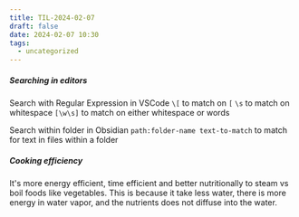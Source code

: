 ```yaml
---
title: TIL-2024-02-07
draft: false
date: 2024-02-07 10:30
tags:
  - uncategorized
---
```

##### Searching in editors
Search with Regular Expression in VSCode
`\[` to match on `[`
`\s` to match on whitespace
`[\w\s]` to match on either whitespace or words

Search within folder in Obsidian
`path:folder-name text-to-match` to match for text in files within a folder

##### Cooking efficiency
It's more energy efficient, time efficient and better nutritionally to steam vs boil foods like vegetables. This is because it take less water, there is more energy in water vapor, and the nutrients does not diffuse into the water.


